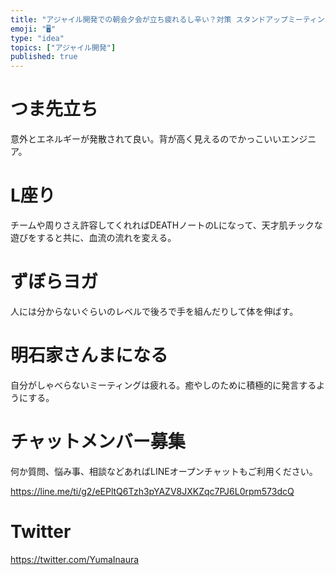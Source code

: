 ```yaml
---
title: "アジャイル開発での朝会夕会が立ち疲れるし辛い？対策 スタンドアップミーティングは楽しくやろう"
emoji: "🖥"
type: "idea"
topics: ["アジャイル開発"]
published: true
---
```


# つま先立ち

意外とエネルギーが発散されて良い。背が高く見えるのでかっこいいエンジニア。

# L座り

チームや周りさえ許容してくれればDEATHノートのLになって、天才肌チックな遊びをすると共に、血流の流れを変える。

# ずぼらヨガ

人には分からないぐらいのレベルで後ろで手を組んだりして体を伸ばす。

# 明石家さんまになる

自分がしゃべらないミーティングは疲れる。癒やしのために積極的に発言するようにする。









<!-- Update From Qiita API -->

# チャットメンバー募集


何か質問、悩み事、相談などあればLINEオープンチャットもご利用ください。

https://line.me/ti/g2/eEPltQ6Tzh3pYAZV8JXKZqc7PJ6L0rpm573dcQ





# Twitter


https://twitter.com/YumaInaura


<!-- Update From Qiita API -->


